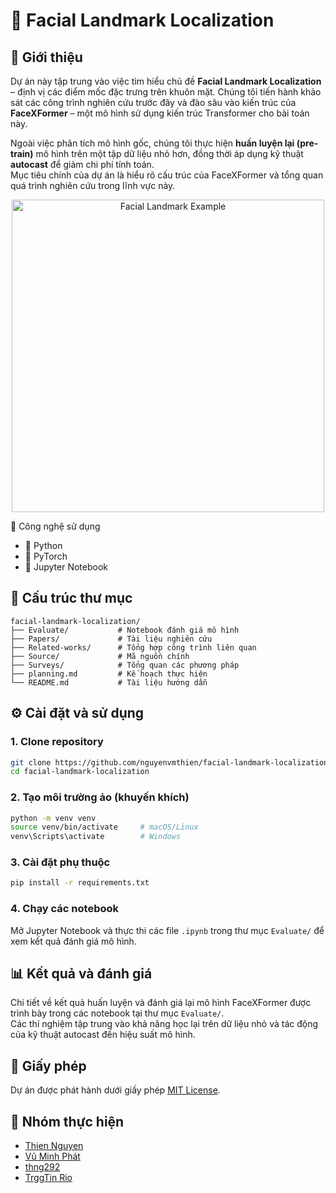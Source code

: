 # 🧠 Facial Landmark Localization

## 📌 Giới thiệu

Dự án này tập trung vào việc tìm hiểu chủ đề **Facial Landmark Localization** – định vị các điểm mốc đặc trưng trên khuôn mặt. Chúng tôi tiến hành khảo sát các công trình nghiên cứu trước đây và đào sâu vào kiến trúc của **FaceXFormer** – một mô hình sử dụng kiến trúc Transformer cho bài toán này.

Ngoài việc phân tích mô hình gốc, chúng tôi thực hiện **huấn luyện lại (pre-train)** mô hình trên một tập dữ liệu nhỏ hơn, đồng thời áp dụng kỹ thuật **autocast** để giảm chi phí tính toán.  
Mục tiêu chính của dự án là hiểu rõ cấu trúc của FaceXFormer và tổng quan quá trình nghiên cứu trong lĩnh vực này.

<p align="center">
  <img src="https://encrypted-tbn0.gstatic.com/images?q=tbn:ANd9GcTUdlGtalcFqtNUbUP93oZnMf4tCFPQNkFU5g&s" alt="Facial Landmark Example" width="500"/>
</p

## 🧰 Công nghệ sử dụng

- 🔹 Python
- 🔹 PyTorch
- 🔹 Jupyter Notebook

## 📁 Cấu trúc thư mục

```plaintext
facial-landmark-localization/
├── Evaluate/           # Notebook đánh giá mô hình
├── Papers/             # Tài liệu nghiên cứu
├── Related-works/      # Tổng hợp công trình liên quan
├── Source/             # Mã nguồn chính
├── Surveys/            # Tổng quan các phương pháp
├── planning.md         # Kế hoạch thực hiện
└── README.md           # Tài liệu hướng dẫn
```

## ⚙️ Cài đặt và sử dụng

### 1. Clone repository

```bash
git clone https://github.com/nguyenvmthien/facial-landmark-localization.git
cd facial-landmark-localization
```

### 2. Tạo môi trường ảo (khuyến khích)

```bash
python -m venv venv
source venv/bin/activate     # macOS/Linux
venv\Scripts\activate        # Windows
```

### 3. Cài đặt phụ thuộc

```bash
pip install -r requirements.txt
```

### 4. Chạy các notebook

Mở Jupyter Notebook và thực thi các file `.ipynb` trong thư mục `Evaluate/` để xem kết quả đánh giá mô hình.

## 📊 Kết quả và đánh giá

Chi tiết về kết quả huấn luyện và đánh giá lại mô hình FaceXFormer được trình bày trong các notebook tại thư mục `Evaluate/`.  
Các thí nghiệm tập trung vào khả năng học lại trên dữ liệu nhỏ và tác động của kỹ thuật autocast đến hiệu suất mô hình.

## 📝 Giấy phép

Dự án được phát hành dưới giấy phép [MIT License](LICENSE).

## 👥 Nhóm thực hiện

- [Thien Nguyen](https://github.com/nguyenvmthien)
- [Vũ Minh Phát](https://github.com/vmphat)
- [thng292](https://github.com/thng292)
- [TrggTin Rio](https://github.com/TrggTin)
